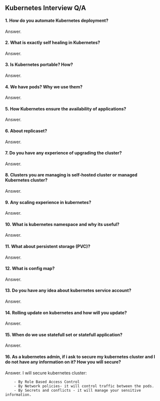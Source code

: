 
## Kubernetes Interview Q/A

#### 1. How do you  automate Kubernetes deployment? 

Answer. 

#### 2. What is exactly self healing in Kubernetes?

Answer. 

#### 3. Is Kubernetes portable? How?

Answer.

#### 4. We have pods? Why we use them?

Answer.

#### 5. How Kubernetes ensure the availability of applications?

Answer. 

#### 6. About replicaset?

Answer.

#### 7. Do you have any experience of upgrading the cluster? 

Answer.

#### 8. Clusters you are managing is self-hosted cluster or managed Kubernetes cluster?

Answer.

#### 9. Any scaling experience in kubernetes?

Answer.

#### 10. What is kubernetes namespace and why its useful?

Answer.

#### 11. What about persistent storage (PVC)?

Answer.

#### 12. What is config map?

Answer.

#### 13. Do you have any idea about kubernetes service account?

Answer.

#### 14. Rolling update on kubernetes and how will you update?

Answer.

#### 15. When do we use statefull set or statefull application?

Answer.

#### 16. As a kubernetes admin, if i ask to secure my kubernetes cluster and I do not have any information on it? How you will secure?

Answer. I will secure kubernetes cluster: 

        - By Role Based Access Control
        - By Network policies- it will control traffic between the pods.
        - By Secrets and conflicts - it will manage your sensitive information.
